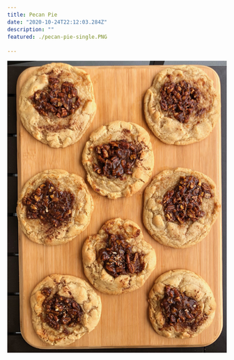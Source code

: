 ```yaml
---
title: Pecan Pie 
date: "2020-10-24T22:12:03.284Z"
description: ""
featured: ./pecan-pie-single.PNG

---
```


![Look at all of those Pecan Pie cookies!](./pecan-pie-plate.JPG)